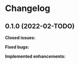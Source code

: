 # Changelog

## 0.1.0 (2022-02-TODO)

**Closed issues:**

**Fixed bugs:**

**Implemented enhancements:**
